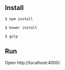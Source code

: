 ## Install

```bash
$ npm install
```

```bash
$ bower install
```

```bash
$ gulp
```

## Run
Open http://localhost:4000/